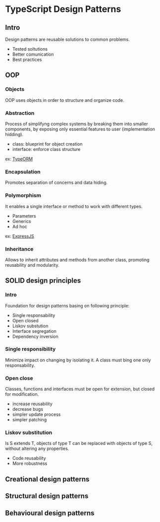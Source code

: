 # TypeScript Design Patterns

## Intro

Design patterns are reusable solutions to common problems.

- Tested soltutions
- Better comunication
- Best practices

## OOP

### Objects

OOP uses objects in order to structure and organize code.

### Abstraction

Process of simplifyng complex systems by breaking them into smaller components, by exposing only essential features to user (implementation hidding).

- class: blueprint for object creation
- interface: enforce class structure

ex: [TypeORM](https://typeorm.io/) 

### Encapsulation

Promotes separation of concerns and data hiding.

### Polymorphism 

It enables a single interface or method to work with different types.

- Parameters
- Generics
- Ad hoc

ex: [ExpressJS](https://expressjs.com/)

### Inheritance

Allows to inherit attributes and methods from another class, promoting reusability and modularity.

## SOLID design principles

### Intro

Foundation for design patterns basing on following principle:

- Single responsability 
- Open closed
- Liskov substution
- Interface segregation
- Dependency inversion

### Single responsibility

Minimize impact on changing by isolating it.
A class must bing one only responsability.

### Open close

Classes, functions and interfaces must be open for extension, but closed for modification.

- increase reusability
- decrease bugs
- simpler update process
- simpler patching

### Liskov substitution

Is S extends T, objects of type T can be replaced with objects of type S, without altering any properties.

- Code reusability
- More robustness

## Creational design patterns



## Structural design patterns

## Behavioural design patterns